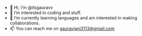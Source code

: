 - 👋 Hi, I’m @itsgauravv
- 👀 I’m interested in coding and stuff.
- 🌱 I’m currently learning languages and am interested in making collaborations.
- 📫 You can reach me on gauravjani3113@gmail.com

<!---
itsgauravv/itsgauravv is a ✨ special ✨ repository because its `README.md` (this file) appears on your GitHub profile.
You can click the Preview link to take a look at your changes.
--->

